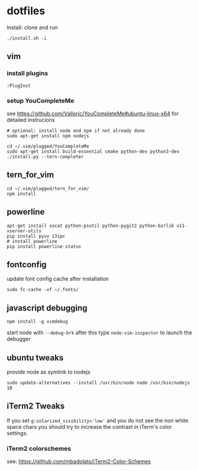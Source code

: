 # dotfiles


Install: clone and run 

```
./install.sh -i
```

## vim

### install plugins

```
:PlugInst
```

### setup YouCompleteMe

see https://github.com/Valloric/YouCompleteMe#ubuntu-linux-x64 for detailed instrucions


```
# optional: install node and npm if not already done
sudo apt-get install npm nodejs

cd ~/.vim/plugged/YouCompleteMe
sudo apt-get install build-essential cmake python-dev python3-dev
./install.py --tern-completer
```

## tern_for_vim

```
cd ~/.vim/plugged/tern_for_vim/
npm install
```

## powerline

```
apt-get install socat python-psutil python-pygit2 python-bzrlib x11-xserver-utils
pip install pyuv i3ipc
# install powerline
pip install powerline-status
```

## fontconfig

update font config cache after installation

```
sudo fc-cache -vf ~/.fonts/
```

## javascript debugging

```
npm install -g vimdebug
```

start node with `--debug-brk`
after this type `node-vim-inspector` to launch the debugger




## ubuntu tweaks

provide node as symlink to nodejs

```
sudo update-alternatives --install /usr/bin/node node /usr/bin/nodejs 10
```

## iTerm2 Tweaks

If you set ```g:solarized_visibility='low'``` and you do not see the non white space chars you should try to increase the contrast in iTerm's color settings.


### iTerm2 colorschemes

see: https://github.com/mbadolato/iTerm2-Color-Schemes

